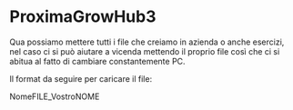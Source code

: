 # ProximaGrowHub3

Qua possiamo mettere tutti i file che creiamo in azienda o anche esercizi, nel caso ci si può aiutare a vicenda mettendo il proprio file così che ci si abitua al fatto di cambiare constantemente PC.

Il format da seguire per caricare il file:

NomeFILE_VostroNOME
